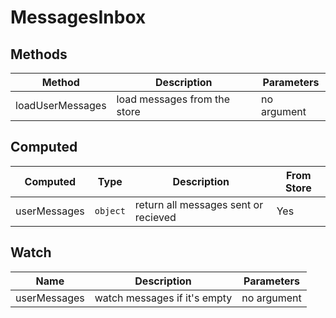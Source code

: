 # MessagesInbox

## Methods

<!-- @vuese:MessagesInbox:methods:start -->
|Method|Description|Parameters|
|---|---|---|
|loadUserMessages|load messages from the store|no argument|

<!-- @vuese:MessagesInbox:methods:end -->


## Computed

<!-- @vuese:MessagesInbox:computed:start -->
|Computed|Type|Description|From Store|
|---|---|---|---|
|userMessages|`object`|return all messages sent or recieved|Yes|

<!-- @vuese:MessagesInbox:computed:end -->


## Watch

<!-- @vuese:MessagesInbox:watch:start -->
|Name|Description|Parameters|
|---|---|---|
|userMessages|watch messages if it's empty|no argument|

<!-- @vuese:MessagesInbox:watch:end -->


